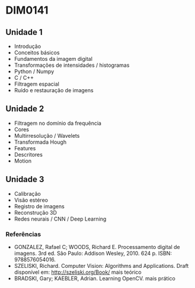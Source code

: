 # DIM0141

## Unidade 1

- Introdução
- Conceitos básicos
- Fundamentos da imagem digital
- Transformações de intensidades / histogramas
- Python / Numpy
- C / C++
- Filtragem espacial
- Ruído e restauração de imagens

## Unidade 2

- Filtragem no domínio da frequência
- Cores
- Multirresolução / Wavelets
- Transformada Hough
- Features
- Descritores
- Motion

## Unidade 3

- Calibração
- Visão estéreo
- Registro de imagens
- Reconstrução 3D
- Redes neurais / CNN / Deep Learning

### Referências

- GONZALEZ, Rafael C; WOODS, Richard E. Processamento digital de imagens. 3rd ed. São Paulo: Addison Wesley, 2010. 624 p. ISBN: 9788576054016.
- SZELISKI, Richard. Computer Vision: Algorithms and Applications. Draft disponível em: http://szeliski.org/Book/ mais teórico
- BRADSKI, Gary; KAEBLER, Adrian. Learning OpenCV. mais prático

